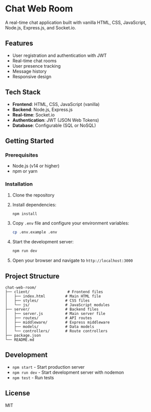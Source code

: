 # Chat Web Room

A real-time chat application built with vanilla HTML, CSS, JavaScript, Node.js, Express.js, and Socket.io.

## Features

- User registration and authentication with JWT
- Real-time chat rooms
- User presence tracking
- Message history
- Responsive design

## Tech Stack

- **Frontend**: HTML, CSS, JavaScript (vanilla)
- **Backend**: Node.js, Express.js
- **Real-time**: Socket.io
- **Authentication**: JWT (JSON Web Tokens)
- **Database**: Configurable (SQL or NoSQL)

## Getting Started

### Prerequisites

- Node.js (v14 or higher)
- npm or yarn

### Installation

1. Clone the repository
2. Install dependencies:
   ```bash
   npm install
   ```

3. Copy `.env` file and configure your environment variables:
   ```bash
   cp .env.example .env
   ```

4. Start the development server:
   ```bash
   npm run dev
   ```

5. Open your browser and navigate to `http://localhost:3000`

## Project Structure

```
chat-web-room/
├── client/                 # Frontend files
│   ├── index.html         # Main HTML file
│   ├── styles/            # CSS files
│   └── js/                # JavaScript modules
├── server/                # Backend files
│   ├── server.js          # Main server file
│   ├── routes/            # API routes
│   ├── middleware/        # Express middleware
│   ├── models/            # Data models
│   └── controllers/       # Route controllers
├── package.json
└── README.md
```

## Development

- `npm start` - Start production server
- `npm run dev` - Start development server with nodemon
- `npm test` - Run tests

## License

MIT
